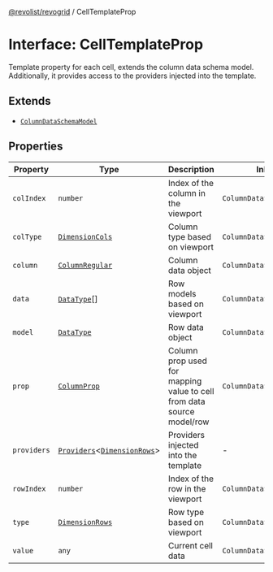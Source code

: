 [@revolist/revogrid](README.md) / CellTemplateProp

# Interface: CellTemplateProp

Template property for each cell, extends the column data schema model.
Additionally, it provides access to the providers injected into the template.

## Extends

- [`ColumnDataSchemaModel`](TypeAlias.ColumnDataSchemaModel.md)

## Properties

| Property | Type | Description | Inherited from | Defined in |
| ------ | ------ | ------ | ------ | ------ |
| `colIndex` | `number` | Index of the column in the viewport | `ColumnDataSchemaModel.colIndex` | [src/types/interfaces.ts:43](https://github.com/revolist/revogrid/blob/1ed53ebfdb262e9a8c2e5e06c64cb87ad0050ffc/src/types/interfaces.ts#L43) |
| `colType` | [`DimensionCols`](TypeAlias.DimensionCols.md) | Column type based on viewport | `ColumnDataSchemaModel.colType` | [src/types/interfaces.ts:47](https://github.com/revolist/revogrid/blob/1ed53ebfdb262e9a8c2e5e06c64cb87ad0050ffc/src/types/interfaces.ts#L47) |
| `column` | [`ColumnRegular`](Interface.ColumnRegular.md) | Column data object | `ColumnDataSchemaModel.column` | [src/types/interfaces.ts:35](https://github.com/revolist/revogrid/blob/1ed53ebfdb262e9a8c2e5e06c64cb87ad0050ffc/src/types/interfaces.ts#L35) |
| `data` | [`DataType`](TypeAlias.DataType.md)[] | Row models based on viewport | `ColumnDataSchemaModel.data` | [src/types/interfaces.ts:55](https://github.com/revolist/revogrid/blob/1ed53ebfdb262e9a8c2e5e06c64cb87ad0050ffc/src/types/interfaces.ts#L55) |
| `model` | [`DataType`](TypeAlias.DataType.md) | Row data object | `ColumnDataSchemaModel.model` | [src/types/interfaces.ts:31](https://github.com/revolist/revogrid/blob/1ed53ebfdb262e9a8c2e5e06c64cb87ad0050ffc/src/types/interfaces.ts#L31) |
| `prop` | [`ColumnProp`](TypeAlias.ColumnProp.md) | Column prop used for mapping value to cell from data source model/row | `ColumnDataSchemaModel.prop` | [src/types/interfaces.ts:27](https://github.com/revolist/revogrid/blob/1ed53ebfdb262e9a8c2e5e06c64cb87ad0050ffc/src/types/interfaces.ts#L27) |
| `providers` | [`Providers`](TypeAlias.Providers.md)\<[`DimensionRows`](TypeAlias.DimensionRows.md)\> | Providers injected into the template | - | [src/types/interfaces.ts:69](https://github.com/revolist/revogrid/blob/1ed53ebfdb262e9a8c2e5e06c64cb87ad0050ffc/src/types/interfaces.ts#L69) |
| `rowIndex` | `number` | Index of the row in the viewport | `ColumnDataSchemaModel.rowIndex` | [src/types/interfaces.ts:39](https://github.com/revolist/revogrid/blob/1ed53ebfdb262e9a8c2e5e06c64cb87ad0050ffc/src/types/interfaces.ts#L39) |
| `type` | [`DimensionRows`](TypeAlias.DimensionRows.md) | Row type based on viewport | `ColumnDataSchemaModel.type` | [src/types/interfaces.ts:51](https://github.com/revolist/revogrid/blob/1ed53ebfdb262e9a8c2e5e06c64cb87ad0050ffc/src/types/interfaces.ts#L51) |
| `value` | `any` | Current cell data | `ColumnDataSchemaModel.value` | [src/types/interfaces.ts:59](https://github.com/revolist/revogrid/blob/1ed53ebfdb262e9a8c2e5e06c64cb87ad0050ffc/src/types/interfaces.ts#L59) |
